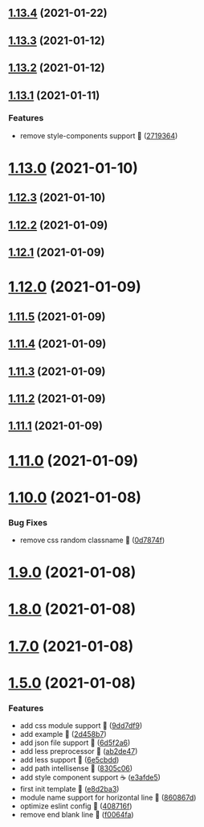 ## [1.13.4](https://github.com/compare/v1.13.3...v1.13.4) (2021-01-22)



## [1.13.3](https://github.com/compare/v1.13.2...v1.13.3) (2021-01-12)



## [1.13.2](https://github.com/compare/v1.13.1...v1.13.2) (2021-01-12)



## [1.13.1](https://github.com/compare/v1.13.0...v1.13.1) (2021-01-11)


### Features

* remove style-components support 🍑 ([2719364](https://github.com/commit/2719364527470b73fb5a990d9583d51d38b56005))



# [1.13.0](https://github.com/compare/v1.12.3...v1.13.0) (2021-01-10)



## [1.12.3](https://github.com/compare/v1.12.2...v1.12.3) (2021-01-10)



## [1.12.2](https://github.com/compare/v1.12.1...v1.12.2) (2021-01-09)



## [1.12.1](https://github.com/compare/v1.12.0...v1.12.1) (2021-01-09)



# [1.12.0](https://github.com/compare/v1.11.5...v1.12.0) (2021-01-09)



## [1.11.5](https://github.com/compare/v1.11.4...v1.11.5) (2021-01-09)



## [1.11.4](https://github.com/compare/v1.11.3...v1.11.4) (2021-01-09)



## [1.11.3](https://github.com/compare/v1.11.2...v1.11.3) (2021-01-09)



## [1.11.2](https://github.com/compare/v1.11.1...v1.11.2) (2021-01-09)



## [1.11.1](https://github.com/compare/v1.11.0...v1.11.1) (2021-01-09)



# [1.11.0](https://github.com/compare/v1.10.0...v1.11.0) (2021-01-09)



# [1.10.0](https://github.com/compare/v1.9.0...v1.10.0) (2021-01-08)


### Bug Fixes

* remove css random classname 🌽 ([0d7874f](https://github.com/commit/0d7874f30ba335c5eb2960749d003e87c177753e))



# [1.9.0](https://github.com/compare/v1.8.0...v1.9.0) (2021-01-08)



# [1.8.0](https://github.com/compare/v1.7.0...v1.8.0) (2021-01-08)



# [1.7.0](https://github.com/compare/v1.5.0...v1.7.0) (2021-01-08)



# [1.5.0](https://github.com/compare/e8d2ba3091e2eb8ae9a1567f83dcc6b33286d5c1...v1.5.0) (2021-01-08)


### Features

* add css module support 🍰 ([9dd7df9](https://github.com/commit/9dd7df980754d4b4a0746e8ba5a2e2f33b8886fe))
* add example 🍰 ([2d458b7](https://github.com/commit/2d458b755bb3adac6e3f0da14e99642619acef1c))
* add json file support 🍰 ([6d5f2a6](https://github.com/commit/6d5f2a621cecc21e2d4c1d0260387709794c2d2a))
* add less preprocessor 🍋 ([ab2de47](https://github.com/commit/ab2de479c91361b6d3248a5ec9a8910b694a6d93))
* add less support 🍚 ([6e5cbdd](https://github.com/commit/6e5cbdd72628e9b528370a67d4bdc9e3d5214917))
* add path intellisense 🍑 ([8305c06](https://github.com/commit/8305c06d251a963bbb178ff73955d193dafd679d))
* add style component support ☕ ([e3afde5](https://github.com/commit/e3afde5086795167483e196991b0154df21cb5c5))
* first init template 🌸 ([e8d2ba3](https://github.com/commit/e8d2ba3091e2eb8ae9a1567f83dcc6b33286d5c1))
* module name support for horizontal line 🌈 ([860867d](https://github.com/commit/860867d502d07972b17f404b7399d3f131cd7f88))
* optimize eslint config 🍵 ([408716f](https://github.com/commit/408716f336750750a6925bd37de8a82f436feda5))
* remove end blank line 🍵 ([f0064fa](https://github.com/commit/f0064fa42b231f5a770c4a0d6bcb0c033484ac60))



